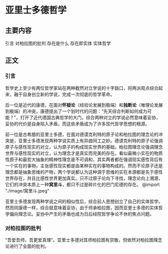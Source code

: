 # 亚里士多德哲学

## 主要内容
引言
对柏拉图的批判
存在是什么
存在即实体
实体哲学

## 正文
### 引言
哲学史上至少有两位哲学家站在两种截然对立学说的十字路口，将两派观点综合起来，融于自身创立新的学说，完成一次彻底的哲学革命。

后一位是近代的康德，在面对**怀疑论**（经验论发展到极端）和**独断论**（唯理论发展到极端）的冲突，康德提出了一个划时代的问题：“先天综合判断如何成为可能？”，打开了近代德国古典哲学的大门。综合两种对立的学说必然意味着妥协，妥协的代价是自身陷入矛盾，而这些矛盾成为了许多现代哲学思想的根源。

前一位是古希腊的亚里士多德，在面对德谟克利特的原子论和柏拉图的理念论的冲突是，亚里士多德发现两种学说实质上有异曲同工之妙。德谟克利特的原子论强调原子与感性现实的对立，认为原子的构成现实世界的基础。柏拉图理念论强调理念世界与感性现实的对立，认为理念才是真实而完美的存在。看似最微小实在的物质性原子和最宏大抽象的精神性理念是不可调和，其实两者都在强调现实感性背后有一个实在的事物，主张感性现实都是由某种实在的事物构成的。然而不论原子还是理念都是抽象思维的产物，两个学说都认为这种源于思维的实在本源都是先于感性世界存在，并且比感性世界更加真实。只不过原子论向下寻找，理念论向上溯源，它们的冲突本质上一种**窝里斗**，都只不过是碎片化的巴门尼德的存在。
@import "./image/窝里斗.jpeg"

亚里士多德发现两种学说之间的相似性后，综合前人思想创立了自己的实体哲学。然而同康德一样，综合就意味着妥协，由于师承柏拉图，因而亚里士多德的实体哲学偏向理念论。妥协中产生的矛盾也成为日后经院哲学争论不休的焦点问题。

### 对柏拉图的批判
“吾爱吾师，吾更爱真理”。亚里士多德对其师柏拉图有崇敬，但依然对柏拉图理念论进行了全面的批判。
